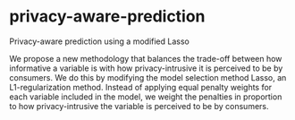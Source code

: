 # privacy-aware-prediction
Privacy-aware prediction using a modified Lasso

We propose a new methodology that balances the trade-off between how informative a variable is with how privacy-intrusive it is perceived to be by consumers. We do this by modifying the model selection method Lasso, an L1-regularization method. Instead of applying equal penalty weights for each variable included in the model, we weight the penalties in proportion to how privacy-intrusive the variable is perceived to be by consumers.
